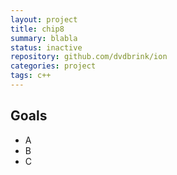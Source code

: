 ```yaml
---
layout: project
title: chip8
summary: blabla
status: inactive
repository: github.com/dvdbrink/ion
categories: project
tags: c++
---
```


## Goals
* A
* B
* C
